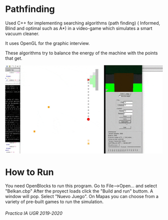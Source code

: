 # Pathfinding
Used C++ for implementing searching algorithms (path finding)
( Informed, Blind and optimal such as A*) in a video-game which simulates a smart vacuum cleaner.

It uses OpenGL for the graphic interview.

These algorithms try to balance the energy of the machine with the points that get.

![](Belkan.gif)

# How to Run

You need OpenBlocks to run this program. Go to File-->Open... and select "Belkan.cbp" 
After the proyect loads click the "Build and run" buttom.
A window will pop. Select "Nuevo Juego".
On Mapas you can choose from a variety of pre-built games to run the simulation.


<h6>Practica IA UGR 2019-2020<h6>
